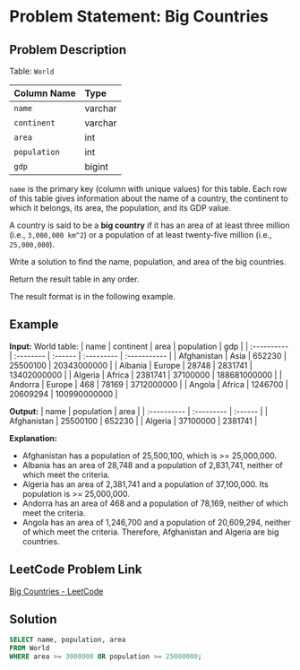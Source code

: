 # Problem Statement: Big Countries

## Problem Description

Table: `World`

| Column Name | Type    |
| :---------- | :------ |
| `name`      | varchar |
| `continent` | varchar |
| `area`      | int     |
| `population`| int     |
| `gdp`       | bigint  |

`name` is the primary key (column with unique values) for this table.
Each row of this table gives information about the name of a country, the continent to which it belongs, its area, the population, and its GDP value.

A country is said to be a **big country** if it has an area of at least three million (i.e., `3,000,000 km^2`) or a population of at least twenty-five million (i.e., `25,000,000`).

Write a solution to find the name, population, and area of the big countries.

Return the result table in any order.

The result format is in the following example.

## Example

**Input:**
World table:
| name        | continent | area    | population | gdp          |
| :---------- | :-------- | :------ | :--------- | :----------- |
| Afghanistan | Asia      | 652230  | 25500100   | 20343000000  |
| Albania     | Europe    | 28748   | 2831741    | 13402000000  |
| Algeria     | Africa    | 2381741 | 37100000   | 188681000000 |
| Andorra     | Europe    | 468     | 78169      | 3712000000   |
| Angola      | Africa    | 1246700 | 20609294   | 100990000000 |

**Output:**
| name        | population | area    |
| :---------- | :--------- | :------ |
| Afghanistan | 25500100   | 652230  |
| Algeria     | 37100000   | 2381741 |

**Explanation:**
- Afghanistan has a population of 25,500,100, which is >= 25,000,000.
- Albania has an area of 28,748 and a population of 2,831,741, neither of which meet the criteria.
- Algeria has an area of 2,381,741 and a population of 37,100,000. Its population is >= 25,000,000.
- Andorra has an area of 468 and a population of 78,169, neither of which meet the criteria.
- Angola has an area of 1,246,700 and a population of 20,609,294, neither of which meet the criteria.
Therefore, Afghanistan and Algeria are big countries.

## LeetCode Problem Link

[Big Countries - LeetCode](https://leetcode.com/problems/big-countries/)

## Solution
```sql
SELECT name, population, area
FROM World
WHERE area >= 3000000 OR population >= 25000000;
